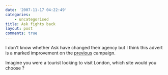 ```yaml
---
date: '2007-11-17 04:22:49'
categories:
    - uncategorised
title: Ask fights back
layout: post
comments: true
---
```


I don't know whether Ask have changed their agency but I think this
advert is a marked improvement on the [previous](../2007/05/11/dont-ask)
campaign.

Imagine you were a tourist looking to visit London, which site would you
choose ?
